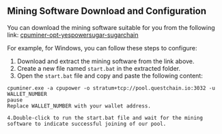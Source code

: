 ## Mining Software Download and Configuration

You can download the mining software suitable for you from the following link: [cpuminer-opt-yespowersugar-sugarchain](https://github.com/cpu-pool/cpuminer-opt-yespowersugar-sugarchain/releases/tag/1.4)

For example, for Windows, you can follow these steps to configure:

1. Download and extract the mining software from the link above.
2. Create a new file named `start.bat` in the extracted folder.
3. Open the `start.bat` file and copy and paste the following content:

```batch
cpuminer.exe -a cpupower -o stratum+tcp://pool.questchain.io:3032 -u WALLET_NUMBER
pause
Replace WALLET_NUMBER with your wallet address.

4.Double-click to run the start.bat file and wait for the mining software to indicate successful joining of our pool.
